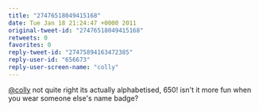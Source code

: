 ```yaml
---
title: "27476518049415168"
date: Tue Jan 18 21:24:47 +0000 2011
original-tweet-id: "27476518049415168"
retweets: 0
favorites: 0
reply-tweet-id: "27475894163472385"
reply-user-id: "656673"
reply-user-screen-name: "colly"
---
```

<a href="https://twitter.com/colly">@colly</a> not quite right its actually alphabetised, 650! isn't it more fun when you wear someone else's name badge?
